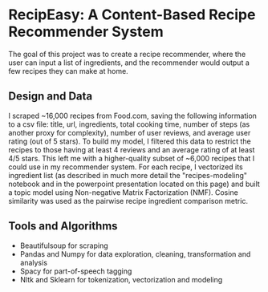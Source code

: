 # RecipEasy: A Content-Based Recipe Recommender System

The goal of this project was to create a recipe recommender, where the user can input a list of ingredients, and the recommender would output a few recipes they can make at home. 

## Design and Data

I scraped ~16,000 recipes from Food.com, saving the following information to a csv file:  title, url, ingredients, total cooking time, number of steps (as another proxy for complexity), number of user reviews, and average user rating (out of 5 stars).  To build my model, I filtered this data to restrict the recipes to those having at least 4 reviews and an average rating of at least 4/5 stars.  This left me with a higher-quality subset of ~6,000 recipes that I could use in my recommender system.   For each recipe, I vectorized its ingredient list (as described in much more detail the "recipes-modeling" notebook and in the powerpoint presentation located on this page) and built a topic model using Non-negative Matrix Factorization (NMF).  Cosine similarity was used as the pairwise recipe ingredient comparison metric. 

## Tools and Algorithms

- Beautifulsoup for scraping
- Pandas and Numpy for data exploration, cleaning, transformation and analysis
- Spacy for part-of-speech tagging
- Nltk and Sklearn for tokenization, vectorization and modeling 

